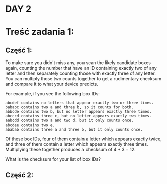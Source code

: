 # DAY 2

# Treść zadania 1:

## Część 1:

To make sure you didn't miss any, you scan the likely candidate boxes again,
counting the number that have an ID containing exactly two of any letter
and then separately counting those with exactly three of any letter.
You can multiply those two counts together to get a rudimentary checksum
and compare it to what your device predicts.

For example, if you see the following box IDs:

    abcdef contains no letters that appear exactly two or three times.
    bababc contains two a and three b, so it counts for both.
    abbcde contains two b, but no letter appears exactly three times.
    abcccd contains three c, but no letter appears exactly two times.
    aabcdd contains two a and two d, but it only counts once.
    abcdee contains two e.
    ababab contains three a and three b, but it only counts once.

Of these box IDs, four of them contain a letter which appears exactly twice, and three of them contain a letter which appears exactly three times. Multiplying these together produces a checksum of 4 * 3 = 12.

What is the checksum for your list of box IDs?

## Część 2:
